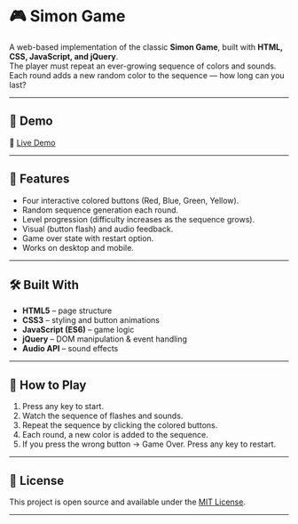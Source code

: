 # 🎮 Simon Game

A web-based implementation of the classic **Simon Game**, built with **HTML, CSS, JavaScript, and jQuery**.  
The player must repeat an ever-growing sequence of colors and sounds. Each round adds a new random color to the sequence — how long can you last?

---

## 🚀 Demo
🔗 [Live Demo](https://akuthi-a.github.io/simon-game/)  

---

## 📌 Features
- Four interactive colored buttons (Red, Blue, Green, Yellow).
- Random sequence generation each round.
- Level progression (difficulty increases as the sequence grows).
- Visual (button flash) and audio feedback.
- Game over state with restart option.
- Works on desktop and mobile.

---

## 🛠️ Built With
- **HTML5** – page structure  
- **CSS3** – styling and button animations  
- **JavaScript (ES6)** – game logic  
- **jQuery** – DOM manipulation & event handling  
- **Audio API** – sound effects  

---

## 🎯 How to Play
1. Press any key to start.  
2. Watch the sequence of flashes and sounds.  
3. Repeat the sequence by clicking the colored buttons.  
4. Each round, a new color is added to the sequence.  
5. If you press the wrong button → Game Over. Press any key to restart.  

---


## 📜 License
This project is open source and available under the [MIT License](LICENSE).  

---

